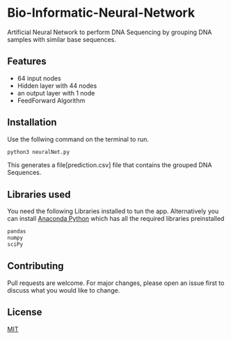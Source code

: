 # Bio-Informatic-Neural-Network
Artificial Neural Network to perform DNA Sequencing by grouping DNA samples with similar base sequences.

## Features
- 64 input nodes
- Hidden layer with 44 nodes
- an output layer with 1 node
- FeedForward Algorithm

## Installation

Use the follwing command on the terminal to run. 

```bash
python3 neuralNet.py
```

This generates a file[prediction.csv] file that contains the grouped DNA Sequences.

## Libraries used

You need the following Libraries installed to tun the app. Alternatively you can install [Anaconda Python](https://www.anaconda.com/products/individual) which has all the required libraries preinstalled

```python
pandas
numpy
sciPy
```

## Contributing
Pull requests are welcome. For major changes, please open an issue first to discuss what you would like to change.


## License
[MIT](https://choosealicense.com/licenses/mit/)